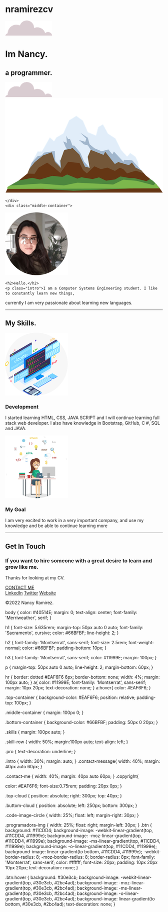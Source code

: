 # nramirezcv
<!DOCTYPE html>
<html>
  <head>
    <meta charset="utf-8">
    <title>Nancy Ramirez</title>
    <link rel="stylesheet" href="CSS/styles.css">
    <link rel="icon" href="favicon.ico">
    <link rel="preconnect" href="https://fonts.googleapis.com">
<link rel="preconnect" href="https://fonts.gstatic.com" crossorigin>
<link href="https://fonts.googleapis.com/css2?family=Merriweather&family=Montserrat&family=Sacramento&display=swap" rel="stylesheet">
  </head>
  <body>
    <div class="top-container">
      <img class="top-cloud"src="images/cloud.png" alt="cloud-img">
      <h1>Im Nancy.</h1>
      <h2>a <span class="pro">pro</span>grammer.</h2>
      <img class="buttom-cloud"src="images/cloud.png" alt="cloud-img">
      <img src="images/mountain.png" alt="mountain-img">

    </div>
    <div class="middle-container">
  <div class="profile">
    <img src="images/circle-me.png" alt="circle-me" width="200" height="200">

    <h2>Hello.</h2>
    <p class="intro">I am a Computer Systems Engineering student. I like to constantly learn new things,
 currently I am very passionate about learning new languages.</p>
  </div>
  <hr>
  <div class="skills">
    <h2>My Skills.</h2>
    <div class="skill-row">
      <img class="code-image-circle" src="images/code-image-circle.png" alt="code-image-circle" width="200"height="200">
      <h3>Development</h3>
      <p>I started learning HTML, CSS, JAVA SCRIPT and I will continue learning full stack web developer. I also have knowledge in Bootstrap, GitHub, C #, SQL and JAVA.</p>
    </div>
    <div class="skill-row">
      <img class="programadora-img" src="images/programadora.png" width="200" height="200" alt="programadora-img">
      <h3>My Goal</h3>
      <p>I am very excited to work in a very important company, and use my knowledge and be able to continue learning more</p>
    </div>
  </div>
  <hr>
  <div class="contact-me">
    <h2>Get In Touch</h2>
    <h3>If you want to hire someone with a great desire to learn and grow like me.</h3>
    <p class="contact-message">Thanks for looking at my CV.</p>
    <a class="btn" href="mailto:nan.onlyme@gmail.com">CONTACT ME</a>
  </div>
</div>


<div class="bottom-container">
  <a class="footer-link" href="https://www.linkedin.com/in/nancy-ram%C3%ADrez-067900218">LinkedIn</a>
  <a class="footer-link" href="https://twitter.com/">Twitter</a>
  <a class="footer-link" href="">Website</a>
  <p class="copyright">©2022 Nancy Ramirez.</p>
</div>





  </body>
</html>
body {
  color: #40514E;
  margin: 0;
  text-align: center;
  font-family: 'Merriweather', serif;
}

h1 {
  font-size: 5.635rem;
  margin-top: 50px auto 0 auto;
  font-family: 'Sacramento', cursive;
  color: #66BFBF;
  line-height: 2;
}

h2 {
  font-family: 'Montserrat', sans-serif;
  font-size: 2.5rem;
  font-weight: normal;
  color: #66BFBF;
  padding-bottom: 10px;
}

h3 {
  font-family: 'Montserrat', sans-serif;
  color: #11999E;
  margin: 100px;
}

p {
  margin-top: 50px auto 0 auto;
  line-height: 2;
  margin-bottom: 60px;
}

hr {
  border: dotted #EAF6F6 6px;
  border-bottom: none;
  width: 4%;
  margin: 100px auto;
}
a{
color:  #11999E;
font-family: 'Montserrat', sans-serif;
margin: 10px 20px;
text-decoration: none;
}
a:hover{
  color: #EAF6F6;
}

.top-container {
  background-color: #EAF6F6;
  position: relative;
  padding-top: 100px;
}

.middle-container {
  margin: 100px 0;
}

.bottom-container {
  background-color: #66BFBF;
  padding: 50px 0 20px;
}

.skills {
  margin: 100px auto;
}

.skill-row {
  width: 50%;
  margin:100px auto;
  text-align: left;
}

.pro {
  text-decoration: underline;
}

.intro {
  width: 30%;
  margin: auto;
}
.contact-message{
  width: 40%;
  margin: 40px auto 60px;
}

.contact-me {
  width: 40%;
  margin: 40px auto 60px;
}
.copyright{

  color: #EAF6F6;
  font-size:0.75rem;
  padding: 20px 0px;
}

.top-cloud {
  position: absolute;
  right: 300px;
  top: 40px;
}

.buttom-cloud {
  position: absolute;
  left: 250px;
  bottom: 300px;
}

.code-image-circle {
  width: 25%;
  float: left;
  margin-right: 30px;
}

.programadora-img {
  width: 25%;
  float: right;
  margin-left: 30px;
}
.btn {
  background: #11CDD4;
  background-image: -webkit-linear-gradient(top, #11CDD4, #11999e);
  background-image: -moz-linear-gradient(top, #11CDD4, #11999e);
  background-image: -ms-linear-gradient(top, #11CDD4, #11999e);
  background-image: -o-linear-gradient(top, #11CDD4, #11999e);
  background-image: linear-gradient(to bottom, #11CDD4, #11999e);
  -webkit-border-radius: 8;
  -moz-border-radius: 8;
  border-radius: 8px;
  font-family: 'Montserrat', sans-serif;
  color: #ffffff;
  font-size: 20px;
  padding: 10px 20px 10px 20px;
  text-decoration: none;
}

.btn:hover {
  background: #30e3cb;
  background-image: -webkit-linear-gradient(top, #30e3cb, #2bc4ad);
  background-image: -moz-linear-gradient(top, #30e3cb, #2bc4ad);
  background-image: -ms-linear-gradient(top, #30e3cb, #2bc4ad);
  background-image: -o-linear-gradient(top, #30e3cb, #2bc4ad);
  background-image: linear-gradient(to bottom, #30e3cb, #2bc4ad);
  text-decoration: none;
}
